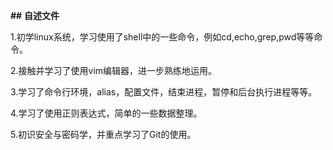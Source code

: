 **##** **自述文件**

1.初学linux系统，学习使用了shell中的一些命令，例如cd,echo,grep,pwd等等命令。

2.接触并学习了使用vim编辑器，进一步熟练地运用。

3.学习了命令行环境，alias，配置文件，结束进程，暂停和后台执行进程等等。

4.学习了使用正则表达式，简单的一些数据整理。

5.初识安全与密码学，并重点学习了Git的使用。

